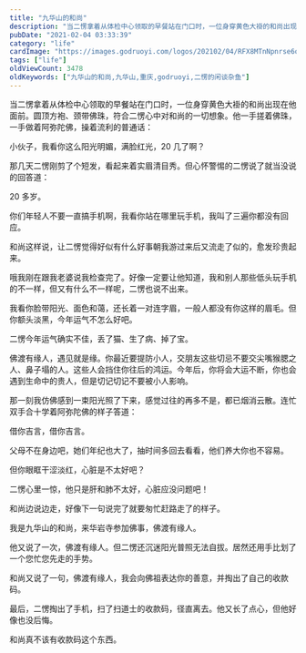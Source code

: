```yaml
---
title: "九华山的和尚"
description: "当二愣拿着从体检中心领取的早餐站在门口时，一位身穿黄色大褂的和尚出现在他面前。圆顶方袍、颈带佛珠，符合二愣心中对和尚的一切想象。他一手搓着佛珠，一手做着阿弥陀佛，操着流利的普通话："
pubDate: "2021-02-04 03:33:39"
category: "life"
cardImage: "https://images.godruoyi.com/logos/202102/04/RFX8MTnNpnrse6othSA6tBwDWhFUMJoVz9T1YjBf.png"
tags: ["life"]
oldViewCount: 3478
oldKeywords: ["九华山的和尚,九华山,重庆,godruoyi,二愣的闲谈杂鱼"]
---
```


当二愣拿着从体检中心领取的早餐站在门口时，一位身穿黄色大褂的和尚出现在他面前。圆顶方袍、颈带佛珠，符合二愣心中对和尚的一切想象。他一手搓着佛珠，一手做着阿弥陀佛，操着流利的普通话：


小伙子，我看你这么阳光明媚，满脸红光，20 几了啊？


那几天二愣刚剪了个短发，看起来着实眉清目秀。但心怀警惕的二愣说了就当没说的回答道：


20 多岁。


你们年轻人不要一直搞手机啊，我看你站在哪里玩手机，我叫了三遍你都没有回应。


和尚这样说，让二愣觉得好似有什么好事朝我游过来后又流走了似的，愈发珍贵起来。


哦我刚在跟我老婆说我检查完了。好像一定要让他知道，我和别人那些低头玩手机的不一样，但又有什么不一样呢，二愣也说不出来。


我看你脸带阳光、面色和蔼，还长着一对连字眉，一般人都没有你这样的眉毛。但你额头淡黑，今年运气不怎么好吧。


二愣今年运气确实不佳，丢了猫、生了病、掉了宝。


佛渡有缘人，遇见就是缘。你最近要提防小人，交朋友这些切忌不要交尖嘴猴腮之人、鼻子塌的人。这些人会挡住你往后的鸿运。今年后，你将会大运不断，你也会遇到生命中的贵人，但是切记切记不要被小人影响。


那一刻我仿佛感到一束阳光照了下来，感觉过往的再多不是，都已烟消云散。连忙双手合十学着阿弥陀佛的样子答道：


借你吉言，借你吉言。


父母不在身边吧，她们年纪也大了，抽时间多回去看看，他们养大你也不容易。


但你眼眶干涩淡红，心脏是不太好吧？


二愣心里一惊，他只是肝和肺不太好，心脏应没问题吧！


和尚边说边走，好像下一句说完了就要匆忙赶路走了的样子。


我是九华山的和尚，来华岩寺参加佛事，佛渡有缘人。


他又说了一次，佛渡有缘人。但二愣还沉迷阳光普照无法自拔。居然还用手比划了一个您忙您先走的手势。


和尚又说了一句，佛渡有缘人，我会向佛祖表达你的善意，并掏出了自己的收款码。


最后，二愣掏出了手机，扫了扫道士的收款码，径直离去。他又长了点心，但他好像也没后悔。


和尚真不该有收款码这个东西。

